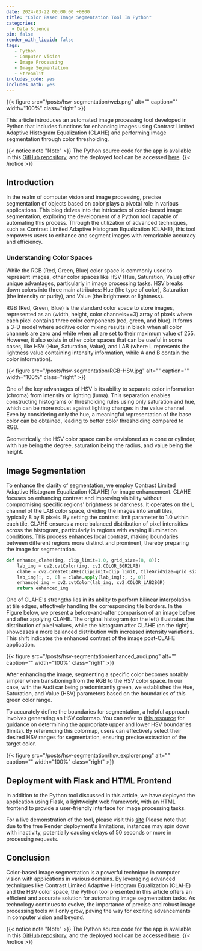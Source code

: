```yaml
---
date: 2024-03-22 00:00:00 +0800
title: "Color Based Image Segmentation Tool In Python"
categories:
  - Data Science
pin: false
render_with_liquid: false
tags:
   - Python
   - Computer Vision
   - Image Processing
   - Image Segmentation
   - Streamlit
includes_code: yes
includes_math: yes
---
```


{{< figure src="/posts/hsv-segmentation/web.png" alt="" caption="" width="100%" class="right" >}}

This article introduces an automated image processing tool developed in Python that includes functions for enhancing images using Contrast Limited Adaptive Histogram Equalization (CLAHE) and performing image segmentation through color thresholding.

{{< notice note "Note" >}}
The Python source code for the app is available in this [GitHub repository](https://github.com/ahmedsalim3/Color-Based-Image-Segmentation.git), and the deployed tool can be accessed [here](https://hsv-segmentation.onrender.com).
{{< /notice >}}

## Introduction

In the realm of computer vision and image processing, precise segmentation of objects based on color plays a pivotal role in various applications. This blog delves into the intricacies of color-based image segmentation, exploring the development of a Python tool capable of automating this process. Through the utilization of advanced techniques, such as Contrast Limited Adaptive Histogram Equalization (CLAHE), this tool empowers users to enhance and segment images with remarkable accuracy and efficiency.

### Understanding Color Spaces

While the RGB (Red, Green, Blue) color space is commonly used to represent images, other color spaces like HSV (Hue, Saturation, Value) offer unique advantages, particularly in image processing tasks. HSV breaks down colors into three main attributes: Hue (the type of color), Saturation (the intensity or purity), and Value (the brightness or lightness).

RGB (Red, Green, Blue) is the standard color space to store images, represented as an (width, height, color channels==3) array of pixels where each pixel contains three color components (red, green, and blue). It forms a 3-D model where additive color mixing results in black when all color channels are zero and white when all are set to their maximum value of 255. However, it also exists in other color spaces that can be useful in some cases, like HSV (Hue, Saturation, Value), and LAB (where L represents the lightness value containing intensity information, while A and B contain the color information).

{{< figure src="/posts/hsv-segmentation/RGB-HSV.jpg" alt="" caption="" width="100%" class="right" >}}

One of the key advantages of HSV is its ability to separate color information (chroma) from intensity or lighting (luma). This separation enables constructing histograms or thresholding rules using only saturation and hue, which can be more robust against lighting changes in the value channel. Even by considering only the hue, a meaningful representation of the base color can be obtained, leading to better color thresholding compared to RGB.

Geometrically, the HSV color space can be envisioned as a cone or cylinder, with hue being the degree, saturation being the radius, and value being the height.


## Image Segmentation

To enhance the clarity of segmentation, we employ Contrast Limited Adaptive Histogram Equalization (CLAHE) for image enhancement. CLAHE focuses on enhancing contrast and improving visibility without compromising specific regions' brightness or darkness. It operates on the L channel of the LAB color space, dividing the images into small tiles, typically 8 by 8 pixels. By setting the contrast limit parameter to 1.0 within each tile, CLAHE ensures a more balanced distribution of pixel intensities across the histogram, particularly in regions with varying illumination conditions. This process enhances local contrast, making boundaries between different regions more distinct and prominent, thereby preparing the image for segmentation.

```python
def enhance_clahe(img, clip_limit=1.0, grid_size=(8, 8)):
    lab_img = cv2.cvtColor(img, cv2.COLOR_BGR2LAB)
    clahe = cv2.createCLAHE(clipLimit=clip_limit, tileGridSize=grid_size)
    lab_img[:, :, 0] = clahe.apply(lab_img[:, :, 0])
    enhanced_img = cv2.cvtColor(lab_img, cv2.COLOR_LAB2BGR)
    return enhanced_img
```

One of CLAHE's strengths lies in its ability to perform bilinear interpolation at tile edges, effectively handling the corresponding tile borders. In the Figure below, we present a before-and-after comparison of an image before and after applying CLAHE. The original histogram (on the left) illustrates the distribution of pixel values, while the histogram after CLAHE (on the right) showcases a more balanced distribution with increased intensity variations. This shift indicates the enhanced contrast of the image post-CLAHE application.

{{< figure src="/posts/hsv-segmentation/enhanced_audi.png" alt="" caption="" width="100%" class="right" >}}

After enhancing the image, segmenting a specific color becomes notably simpler when transitioning from the RGB to the HSV color space. In our case, with the Audi car being predominantly green, we established the Hue, Saturation, and Value (HSV) parameters based on the boundaries of this green color range.

To accurately define the boundaries for segmentation, a helpful approach involves generating an HSV colormap. You can refer to [this resource][stackoverflow-ref] for guidance on determining the appropriate upper and lower HSV boundaries (limits). By referencing this colormap, users can effectively select their desired HSV ranges for segmentation, ensuring precise extraction of the target color.

{{< figure src="/posts/hsv-segmentation/hsv_explorer.png" alt="" caption="" width="100%" class="right" >}}

## Deployment with Flask and HTML Frontend

In addition to the Python tool discussed in this article, we have deployed the application using Flask, a lightweight web framework, with an HTML frontend to provide a user-friendly interface for image processing tasks.

For a live demonstration of the tool, please visit this [site][web-app] Please note that due to the free Render deployment's limitations, instances may spin down with inactivity, potentially causing delays of 50 seconds or more in processing requests.


## Conclusion

Color-based image segmentation is a powerful technique in computer vision with applications in various domains. By leveraging advanced techniques like Contrast Limited Adaptive Histogram Equalization (CLAHE) and the HSV color space, the Python tool presented in this article offers an efficient and accurate solution for automating image segmentation tasks. As technology continues to evolve, the importance of precise and robust image processing tools will only grow, paving the way for exciting advancements in computer vision and beyond.

{{< notice note "Note" >}}
The Python source code for the app is available in this [GitHub repository](https://github.com/ahmedsalim3/Color-Based-Image-Segmentation.git), and the deployed tool can be accessed [here](https://hsv-segmentation.onrender.com).
{{< /notice >}}

[stackoverflow-ref]: https://stackoverflow.com/a/48367205
[web-app]: https://hsv-segmentation.onrender.com